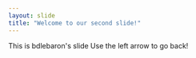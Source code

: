 ```yaml
---
layout: slide
title: "Welcome to our second slide!"
---
```

This is bdlebaron's slide
Use the left arrow to go back!